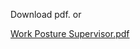 Download pdf. or 

[Work Posture Supervisor.pdf](https://github.com/msc-creative-computing/p-comp-week-1-labs-Yid1331/files/7618400/Work.Posture.Supervisor.pdf)
